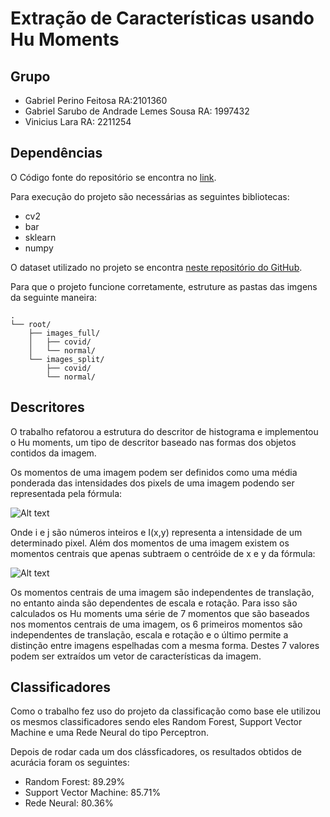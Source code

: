 # Extração de Características usando Hu Moments

## Grupo

- Gabriel Perino Feitosa RA:2101360
- Gabriel Sarubo de Andrade Lemes Sousa RA: 1997432
- Vinicius Lara RA: 2211254

## Dependências
O Código fonte do repositório se encontra no [link](https://github.com/gabrielfeitosa00/ML-Classifiers-Image-Extraction).

Para execução do projeto são necessárias as seguintes bibliotecas:

* cv2
* bar
* sklearn
* numpy

O dataset utilizado no projeto se encontra [neste repositório do GitHub](https://www.kaggle.com/datasets/tarandeep97/covid19-normal-posteroanteriorpa-xrays).

Para que o projeto funcione corretamente, estruture as pastas das imgens da seguinte maneira:

```
.
└── root/
    ├── images_full/
    │   ├── covid/
    │   └── normal/
    └── images_split/
        ├── covid/
        └── normal/
```

## Descritores
O trabalho refatorou a estrutura do descritor de histograma e implementou o Hu moments, um tipo de descritor baseado nas formas dos objetos contidos da imagem.

Os momentos de uma imagem podem ser definidos como uma média ponderada das intensidades dos pixels de uma imagem podendo ser representada pela fórmula:

![Alt text](https://learnopencv.com/wp-content/ql-cache/quicklatex.com-57be077fade2b4294b4eb912ac93aa16_l3.png)

Onde i e j são números inteiros e I(x,y) representa a intensidade de um determinado pixel. Além dos momentos de uma imagem existem os momentos centrais que apenas subtraem o centróide de x e y da fórmula:


![Alt text](https://learnopencv.com/wp-content/ql-cache/quicklatex.com-e5a36c413410b5751103411993ce127a_l3.png)

Os momentos centrais de uma imagem são independentes de translação, no entanto ainda são dependentes de escala e rotação. Para isso são calculados os Hu moments uma série de 7 momentos que são baseados nos momentos centrais de uma imagem, os 6 primeiros momentos são independentes de translação, escala e rotação e o último permite a distinção entre imagens espelhadas com a mesma forma. Destes 7 valores podem ser extraídos um vetor de características da imagem.


## Classificadores

Como o trabalho fez uso do projeto da classificação como base ele utilizou os mesmos classificadores sendo eles Random Forest, Support Vector Machine e uma Rede Neural do tipo Perceptron.

Depois de rodar cada um dos clássficadores, os resultados obtidos de acurácia foram os seguintes:

* Random Forest: 89.29%
* Support Vector Machine: 85.71%
* Rede Neural: 80.36%
